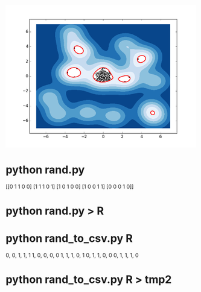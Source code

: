<img src="one-class-svm-1.png">

# python rand.py
[[0 1 1 0 0]
[1 1 1 0 1]
[1 0 1 0 0]
[1 0 0 1 1]
[0 0 0 1 0]]

# python rand.py > R

# python rand_to_csv.py R
0, 0, 1, 1, 1
1, 0, 0, 0, 0
1, 1, 1, 0, 1
0, 1, 1, 0, 0
0, 1, 1, 1, 0

# python rand_to_csv.py R > tmp2

